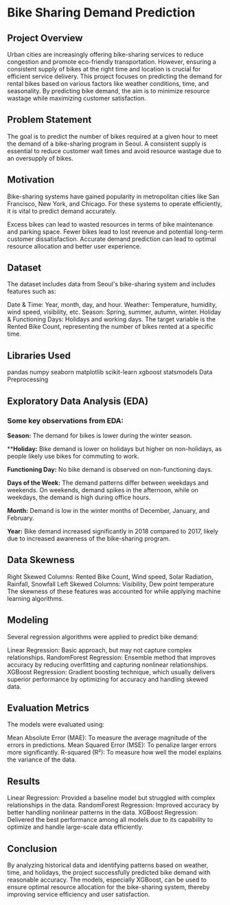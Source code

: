 # Bike Sharing Demand Prediction
## Project Overview
Urban cities are increasingly offering bike-sharing services to reduce congestion and promote eco-friendly transportation. However, ensuring a consistent supply of bikes at the right time and location is crucial for efficient service delivery. This project focuses on predicting the demand for rental bikes based on various factors like weather conditions, time, and seasonality. By predicting bike demand, the aim is to minimize resource wastage while maximizing customer satisfaction.

## Problem Statement
The goal is to predict the number of bikes required at a given hour to meet the demand of a bike-sharing program in Seoul. A consistent supply is essential to reduce customer wait times and avoid resource wastage due to an oversupply of bikes.

## Motivation
Bike-sharing systems have gained popularity in metropolitan cities like San Francisco, New York, and Chicago. For these systems to operate efficiently, it is vital to predict demand accurately.

Excess bikes can lead to wasted resources in terms of bike maintenance and parking space.
Fewer bikes lead to lost revenue and potential long-term customer dissatisfaction.
Accurate demand prediction can lead to optimal resource allocation and better user experience.

## Dataset
The dataset includes data from Seoul's bike-sharing system and includes features such as:

Date & Time: Year, month, day, and hour.
Weather: Temperature, humidity, wind speed, visibility, etc.
Season: Spring, summer, autumn, winter.
Holiday & Functioning Days: Holidays and working days.
The target variable is the Rented Bike Count, representing the number of bikes rented at a specific time.

## Libraries Used
pandas
numpy
seaborn
matplotlib
scikit-learn
xgboost
statsmodels
Data Preprocessing

## Exploratory Data Analysis (EDA)
### Some key observations from EDA:

**Season:** The demand for bikes is lower during the winter season.

****Holiday:**  Bike demand is lower on holidays but higher on non-holidays, as people likely use bikes for commuting to work.

**Functioning Day:** No bike demand is observed on non-functioning days.

**Days of the Week:** The demand patterns differ between weekdays and weekends. On weekends, demand spikes in the afternoon, while on weekdays, the demand is high during office hours.

**Month:** Demand is low in the winter months of December, January, and February.

**Year:** Bike demand increased significantly in 2018 compared to 2017, likely due to increased awareness of the bike-sharing program.

## Data Skewness
Right Skewed Columns: Rented Bike Count, Wind speed, Solar Radiation, Rainfall, Snowfall
Left Skewed Columns: Visibility, Dew point temperature
The skewness of these features was accounted for while applying machine learning algorithms.

##  Modeling
Several regression algorithms were applied to predict bike demand:

Linear Regression: Basic approach, but may not capture complex relationships.
RandomForest Regression: Ensemble method that improves accuracy by reducing overfitting and capturing nonlinear relationships.
XGBoost Regression: Gradient boosting technique, which usually delivers superior performance by optimizing for accuracy and handling skewed data.

## Evaluation Metrics
The models were evaluated using:

Mean Absolute Error (MAE): To measure the average magnitude of the errors in predictions.
Mean Squared Error (MSE): To penalize larger errors more significantly.
R-squared (R²): To measure how well the model explains the variance of the data.

## Results
Linear Regression: Provided a baseline model but struggled with complex relationships in the data.
RandomForest Regression: Improved accuracy by better handling nonlinear patterns in the data.
XGBoost Regression: Delivered the best performance among all models due to its capability to optimize and handle large-scale data efficiently.

## Conclusion
By analyzing historical data and identifying patterns based on weather, time, and holidays, the project successfully predicted bike demand with reasonable accuracy. The models, especially XGBoost, can be used to ensure optimal resource allocation for the bike-sharing system, thereby improving service efficiency and user satisfaction.
